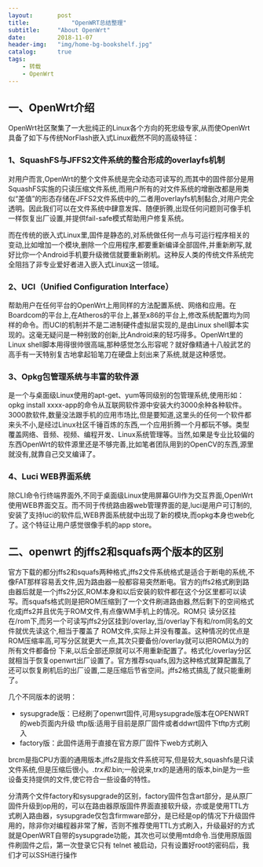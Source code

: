 ```yaml
---
layout:       post
title:            "OpenWRT总结整理"
subtitle:     "About OpenWrt"
date:         2018-11-07
header-img:   "img/home-bg-bookshelf.jpg"
catalog:      true
tags:
    - 转载
    - OpenWrt
---
```


## 一、OpenWrt介绍
OpenWrt社区聚集了一大批纯正的Linux各个方向的死忠级专家,从而使OpenWrt具备了如下与传统NorFlash嵌入式Linux截然不同的高级特征：

### 1、SquashFS与JFFS2文件系统的整合形成的overlayfs机制

对用户而言,OpenWrt的整个文件系统是完全动态可读写的,而其中的固件部分是用SquashFS实施的只读压缩文件系统,而用户所有的对文件系统的增删改都是用类似“差值”的形态存储在JFFS2文件系统中的,二者用overlayfs机制黏合,对用户完全透明。因此我们可以在文件系统中肆意发挥、随便折腾,出现任何问题则可像手机一样恢复出厂设置,并提供fail-safe模式帮助用户修复系统。

而在传统的嵌入式Linux里,固件是静态的,对系统做任何一点与可运行程序相关的变动,比如增加一个模块,删除一个应用程序,都要重新编译全部固件,并重新刷写,就好比你一个Android手机要升级微信就要重新刷机。这种反人类的传统文件系统完全阻挡了非专业爱好者进入嵌入式Linux这一领域。

### 2、UCI（Unified Configuration Interface）

帮助用户在任何平台的OpenWrt上用同样的方法配置系统、网络和应用。在Boardcom的平台上,在Atheros的平台上,甚至x86的平台上,修改系统配置均为同样的命令。而UCI的机制并不是二进制硬件虚拟层实现的,是由Linux shell脚本实现的。这毫无疑问是一种别致的创新,比Android来的轻巧得多。OpenWrt里的Linux shell脚本用得很帅很高端,那种感觉怎么形容呢？就好像精通十八般武艺的高手有一天特别复古地拿起铅笔刀在硬盘上刻出来了系统,就是这种感觉。

### 3、Opkg包管理系统与丰富的软件源

是一个与桌面级Linux使用的apt-get、yum等同级别的包管理系统,使用形如：opkg install xxxx-app的命令从互联网软件源中安装大约3000余种各种软件。3000款软件,数量没法跟手机的应用市场比,但是要知道,这里头的任何一个软件都来头不小,是经过Linux社区千锤百炼的东西,一个应用折腾一个月都玩不够。类型覆盖网络、音频、视频、编程开发、Linux系统管理等。当然,如果是专业比较偏的东西OpenWrt的软件源里还是不够完善,比如笔者团队用到的OpenCV的东西,源里就没有,就靠自己交叉编译了。

### 4、Luci WEB界面系统

除CLI命令行终端界面外,不同于桌面级Linux使用屏幕GUI作为交互界面,OpenWrt使用WEB界面交互。而不同于传统路由器web管理界面的是,luci是用户可订制的,安装了支持luci的软件后,WEB界面系统就中出现了新的模块,而opkg本身也web化了。这个特征让用户感觉很像手机的app store。

 
## 二、openwrt 的jffs2和squafs两个版本的区别

 官方下载的都分jffs2和squafs两种格式,jffs2文件系统格式是适合于断电的系统,不像FAT那样容易丢文件,因为路由器一般都容易突然断电。官方的jffs2格式刷到路由器后就是一个jffs2分区,ROM本身和以后安装的软件都在这个分区里都可以读写。而squafs格式则是把ROM压缩到了一个文件刷进路由器,然后剩下的空间格式化成jffs2并且优先于ROM文件,有点像WM手机上的情况。ROM只 读分区挂在/rom下,而另一个可读写jffs2分区挂到/overlay,当/overlay下有和/rom同名的文件就优先读这个,相当于覆盖了 ROM文件,实际上并没有覆盖。这种情况的优点是ROM压缩率高,可写分区就更大一点,其次只要备份/overlay就可以把ROM以为的所有文件都备份 下来,以后全部还原就可以不用重新配置了。格式化/overlay分区就相当于恢复openwrt出厂设置了。官方推荐squafs,因为这种格式就算配置乱了还可以恢复刷机后的出厂设置,二是压缩后节省空间。jffs2格式搞乱了就只能重刷了。

 几个不同版本的说明：
- sysupgrade版：已经刷了openwrt固件,可用sysupgrade版本在OPENWRT的web页面内升级
tftp版:适用于目前是原厂固件或者ddwrt固件下tftp方式刷入
- factory版：此固件适用于直接在官方原厂固件下web方式刷入

brcm是指CPU方面的通用版本,jffs2是指文件系统可写,但是较大,squashfs是只读文件系统,但是压缩后很小。*.trx和*.bin;一般说来,trx的是通用的版本,bin是为一些设备支持提供的文件,使它符合一些设备的特性。

 分清两个文件factory和sysupgrade的区别，factory固件包含art部分，是从原厂固件升级到op用的，可以在路由器原版固件界面直接软升级，亦或是使用TTL方式刷入路由器，sysupgrade仅包含firmware部分，是已经是op的情况下升级固件用的，除非你对编程器非常了解，否则不推荐使用TTL方式刷入，升级最好的方式就是OpenWRT自带的sysupgrade功能，其次也可以使用mtd命令.当使用原版固件刷固件之后，第一次登录它只有 telnet 被启动，只有设置好root的密码后，我们才可以SSH进行操作